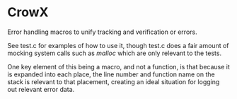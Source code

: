# CrowX  
Error handling macros to unify tracking and verification or errors.

See test.c for examples of how to use it, though test.c does a fair amount of
mocking system calls such as *malloc* which are only relevant to the tests.

One key element of this being a macro, and not a function, is that because it is
expanded into each place, the line number and function name on the stack is
relevant to that placement, creating an ideal situation for logging out relevant
error data.

